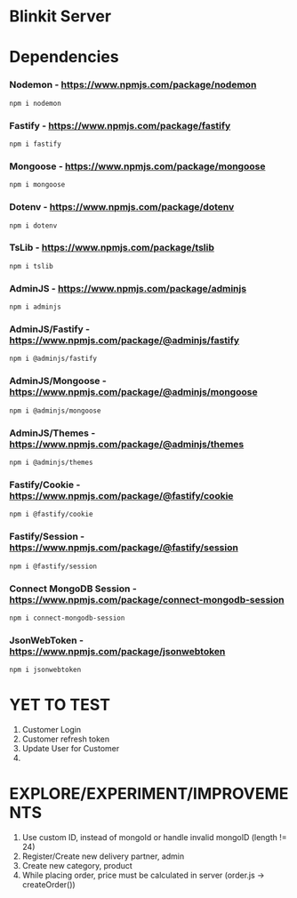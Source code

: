 # Blinkit Server


# Dependencies

### Nodemon - https://www.npmjs.com/package/nodemon
    npm i nodemon

### Fastify - https://www.npmjs.com/package/fastify
    npm i fastify

### Mongoose - https://www.npmjs.com/package/mongoose
    npm i mongoose

### Dotenv - https://www.npmjs.com/package/dotenv
    npm i dotenv

### TsLib - https://www.npmjs.com/package/tslib
    npm i tslib

### AdminJS - https://www.npmjs.com/package/adminjs
    npm i adminjs

### AdminJS/Fastify - https://www.npmjs.com/package/@adminjs/fastify
    npm i @adminjs/fastify

### AdminJS/Mongoose - https://www.npmjs.com/package/@adminjs/mongoose
    npm i @adminjs/mongoose

### AdminJS/Themes - https://www.npmjs.com/package/@adminjs/themes
    npm i @adminjs/themes

### Fastify/Cookie - https://www.npmjs.com/package/@fastify/cookie
    npm i @fastify/cookie

### Fastify/Session - https://www.npmjs.com/package/@fastify/session
    npm i @fastify/session

### Connect MongoDB Session - https://www.npmjs.com/package/connect-mongodb-session
    npm i connect-mongodb-session

### JsonWebToken - https://www.npmjs.com/package/jsonwebtoken
    npm i jsonwebtoken

# YET TO TEST

1. Customer Login
2. Customer refresh token
3. Update User for Customer
4. 

# EXPLORE/EXPERIMENT/IMPROVEMENTS

1. Use custom ID, instead of mongoId or handle invalid mongoID (length != 24)
2. Register/Create new delivery partner, admin
3. Create new category, product
4. While placing order, price must be calculated in server (order.js -> createOrder())
